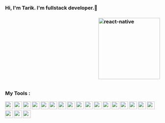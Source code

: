 <link rel="stylesheet" href="https://cdnjs.cloudflare.com/ajax/libs/animate.css/4.1.1/animate.min.css"/>
<h3 class="animate__animated animate__bounce">Hi, I'm Tarik. I'm fullstack developer.👋<h3/>

<img src="https://github.com/mrtarikozturk/mrtarikozturk/blob/master/animation_500_kd7ngokt.gif" alt="react-native" width="200" height="200" align="right" style="max-width:100%;">


<img src="https://camo.githubusercontent.com/ecdf091dc9f099a6db3e61242963a3a5412ae6a8/687474703a2f2f696d672e736869656c64732e696f2f62616467652f746563682d737461636b2d3036393066612e7376673f7374796c653d666c6174" alt="" data-canonical-src="http://img.shields.io/badge/tech-stack-0690fa.svg?style=flat" style="max-width:100%;">
<br/>
<br/>
<br/>
<br/>
<br/>
<br/>
<br/>
<br/>
<br/>
<br/>
<br/>
<br/>
<p>My Tools :<p/>
<p align="bottom">
 <img src="https://github.com/mrtarikozturk/mrtarikozturk/blob/master/c%23.png" width="25" height="25" border: 5px solid #555>
<img src="https://github.com/mrtarikozturk/mrtarikozturk/blob/master/css3.png" width="25" height="25" border: 5px solid #555>
<img src="https://github.com/mrtarikozturk/mrtarikozturk/blob/master/dj.png" width="25" height="25" border: 5px solid #555>
<img src="https://github.com/mrtarikozturk/mrtarikozturk/blob/master/drive.png" width="25" height="25" border: 5px solid #555>
<img src="https://github.com/mrtarikozturk/mrtarikozturk/blob/master/es6.jpg" width="25" height="25" border: 5px solid #555>
<img src="https://github.com/mrtarikozturk/mrtarikozturk/blob/master/font.jpg" width="25" height="25">
<img src="https://github.com/mrtarikozturk/mrtarikozturk/blob/master/git.png" width="25" height="25">
<img src="https://github.com/mrtarikozturk/mrtarikozturk/blob/master/gmail.jpg" width="25" height="25">
<img src="https://github.com/mrtarikozturk/mrtarikozturk/blob/master/html.png" width="25" height="25">
<img src="https://github.com/mrtarikozturk/mrtarikozturk/blob/master/jira.jpg" width="25" height="25">
<img src="https://github.com/mrtarikozturk/mrtarikozturk/blob/master/mysql.png" width="25" height="25">
<img src="https://github.com/mrtarikozturk/mrtarikozturk/blob/master/node.png" width="25" height="25">
<img src="https://github.com/mrtarikozturk/mrtarikozturk/blob/master/postman.png" width="25" height="25">
<img src="https://github.com/mrtarikozturk/mrtarikozturk/blob/master/react.jpg" width="25" height="25">
<img src="https://github.com/mrtarikozturk/mrtarikozturk/blob/master/sgithub.png" width="25" height="25">
<img src="https://github.com/mrtarikozturk/mrtarikozturk/blob/master/sass.png" width="25" height="25">
<img src="https://github.com/mrtarikozturk/mrtarikozturk/blob/master/slack0.jpg" width="25" height="25">
<img src="https://github.com/mrtarikozturk/mrtarikozturk/blob/master/reactt.png" width="25" height="25">
<img src="https://github.com/mrtarikozturk/mrtarikozturk/blob/master/stackover.png" width="25" height="25">
<img src="https://github.com/mrtarikozturk/mrtarikozturk/blob/master/vs.png" width="25" height="25">
<p/>
<!--
**mrtarikozturk/mrtarikozturk** is a ✨ _special_ ✨ repository because its `README.md` (this file) appears on your GitHub profile.

Here are some ideas to get you started:

- 🔭 I’m currently working on ...
- 🌱 I’m currently learning ...
- 👯 I’m looking to collaborate on ...
- 🤔 I’m looking for help with ...
- 💬 Ask me about ...
- 📫 How to reach me: ...
- 😄 Pronouns: ...
- ⚡ Fun fact: ...
-->
